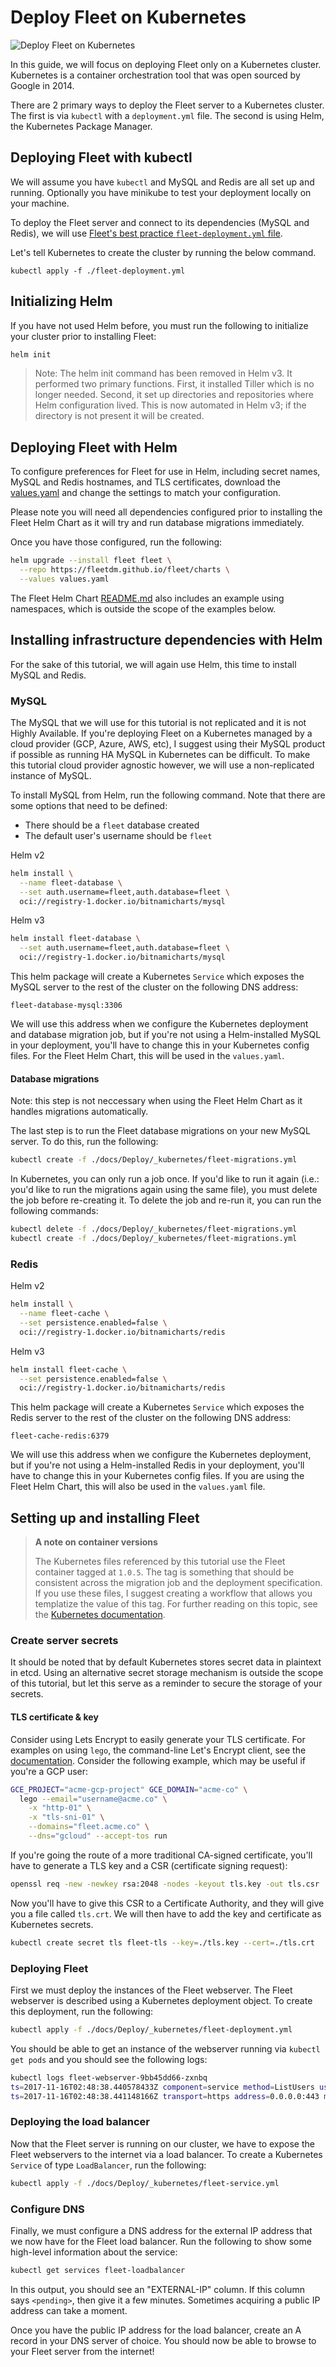# Deploy Fleet on Kubernetes

![Deploy Fleet on Kubernetes](../website/assets/images/articles/deploy-fleet-on-kubernetes-800x450@2x.png)

In this guide, we will focus on deploying Fleet only on a Kubernetes cluster. Kubernetes is a container orchestration tool that was open sourced by Google in 2014.

There are 2 primary ways to deploy the Fleet server to a Kubernetes cluster. The first is via `kubectl` with a `deployment.yml` file. The second is using Helm, the Kubernetes Package Manager.

## Deploying Fleet with kubectl

We will assume you have `kubectl` and MySQL and Redis are all set up and running. Optionally you have minikube to test your deployment locally on your machine.

To deploy the Fleet server and connect to its dependencies (MySQL and Redis), we will use [Fleet's best practice `fleet-deployment.yml` file](https://github.com/fleetdm/fleet/blob/main/docs/Deploy/_kubernetes/fleet-deployment.yml).

Let's tell Kubernetes to create the cluster by running the below command.

`kubectl apply -f ./fleet-deployment.yml`

## Initializing Helm

If you have not used Helm before, you must run the following to initialize your cluster prior to installing Fleet:

```sh
helm init
```

> Note: The helm init command has been removed in Helm v3. It performed two primary functions. First, it installed Tiller which is no longer needed. Second, it set up directories and repositories where Helm configuration lived. This is now automated in Helm v3; if the directory is not present it will be created.

## Deploying Fleet with Helm

To configure preferences for Fleet for use in Helm, including secret names, MySQL and Redis hostnames, and TLS certificates, download the [values.yaml](https://raw.githubusercontent.com/fleetdm/fleet/main/charts/fleet/values.yaml) and change the settings to match your configuration.

Please note you will need all dependencies configured prior to installing the Fleet Helm Chart as it will try and run database migrations immediately.

Once you have those configured, run the following:

```sh
helm upgrade --install fleet fleet \
  --repo https://fleetdm.github.io/fleet/charts \
  --values values.yaml
```

The Fleet Helm Chart [README.md](https://github.com/fleetdm/fleet/blob/main/charts/fleet/README.md) also includes an example using namespaces, which is outside the scope of the examples below.

## Installing infrastructure dependencies with Helm

For the sake of this tutorial, we will again use Helm, this time to install MySQL and Redis.

### MySQL

The MySQL that we will use for this tutorial is not replicated and it is not Highly Available. If you're deploying Fleet on a Kubernetes managed by a cloud provider (GCP, Azure, AWS, etc), I suggest using their MySQL product if possible as running HA MySQL in Kubernetes can be difficult. To make this tutorial cloud provider agnostic however, we will use a non-replicated instance of MySQL.

To install MySQL from Helm, run the following command. Note that there are some options that need to be defined:

- There should be a `fleet` database created
- The default user's username should be `fleet`

Helm v2
```sh
helm install \
  --name fleet-database \
  --set auth.username=fleet,auth.database=fleet \
  oci://registry-1.docker.io/bitnamicharts/mysql
```

Helm v3
```sh
helm install fleet-database \
  --set auth.username=fleet,auth.database=fleet \
  oci://registry-1.docker.io/bitnamicharts/mysql 
```

This helm package will create a Kubernetes `Service` which exposes the MySQL server to the rest of the cluster on the following DNS address:

```
fleet-database-mysql:3306
```

We will use this address when we configure the Kubernetes deployment and database migration job, but if you're not using a Helm-installed MySQL in your deployment, you'll have to change this in your Kubernetes config files. For the Fleet Helm Chart, this will be used in the `values.yaml`.

#### Database migrations

Note: this step is not neccessary when using the Fleet Helm Chart as it handles migrations automatically.

The last step is to run the Fleet database migrations on your new MySQL server. To do this, run the following:

```sh
kubectl create -f ./docs/Deploy/_kubernetes/fleet-migrations.yml
```

In Kubernetes, you can only run a job once. If you'd like to run it again (i.e.: you'd like to run the migrations again using the same file), you must delete the job before re-creating it. To delete the job and re-run it, you can run the following commands:

```sh
kubectl delete -f ./docs/Deploy/_kubernetes/fleet-migrations.yml
kubectl create -f ./docs/Deploy/_kubernetes/fleet-migrations.yml
```

### Redis

Helm v2
```sh
helm install \
  --name fleet-cache \
  --set persistence.enabled=false \
  oci://registry-1.docker.io/bitnamicharts/redis
```

Helm v3
```sh
helm install fleet-cache \
  --set persistence.enabled=false \
  oci://registry-1.docker.io/bitnamicharts/redis
```

This helm package will create a Kubernetes `Service` which exposes the Redis server to the rest of the cluster on the following DNS address:

```
fleet-cache-redis:6379
```

We will use this address when we configure the Kubernetes deployment, but if you're not using a Helm-installed Redis in your deployment, you'll have to change this in your Kubernetes config files. If you are using the Fleet Helm Chart, this will also be used in the `values.yaml` file.

## Setting up and installing Fleet

> **A note on container versions**
>
> The Kubernetes files referenced by this tutorial use the Fleet container tagged at `1.0.5`. The tag is something that should be consistent across the migration job and the deployment specification. If you use these files, I suggest creating a workflow that allows you templatize the value of this tag. For further reading on this topic, see the [Kubernetes documentation](https://kubernetes.io/docs/concepts/configuration/overview/#container-images).

### Create server secrets

It should be noted that by default Kubernetes stores secret data in plaintext in etcd. Using an alternative secret storage mechanism is outside the scope of this tutorial, but let this serve as a reminder to secure the storage of your secrets.

#### TLS certificate & key

Consider using Lets Encrypt to easily generate your TLS certificate. For examples on using `lego`, the command-line Let's Encrypt client, see the [documentation](https://github.com/xenolf/lego#cli-example). Consider the following example, which may be useful if you're a GCP user:

```sh
GCE_PROJECT="acme-gcp-project" GCE_DOMAIN="acme-co" \
  lego --email="username@acme.co" \
    -x "http-01" \
    -x "tls-sni-01" \
    --domains="fleet.acme.co" \
    --dns="gcloud" --accept-tos run
```

If you're going the route of a more traditional CA-signed certificate, you'll have to generate a TLS key and a CSR (certificate signing request):

```sh
openssl req -new -newkey rsa:2048 -nodes -keyout tls.key -out tls.csr
```

Now you'll have to give this CSR to a Certificate Authority, and they will give you a file called `tls.crt`. We will then have to add the key and certificate as Kubernetes secrets.

```sh
kubectl create secret tls fleet-tls --key=./tls.key --cert=./tls.crt
```

### Deploying Fleet

First we must deploy the instances of the Fleet webserver. The Fleet webserver is described using a Kubernetes deployment object. To create this deployment, run the following:

```sh
kubectl apply -f ./docs/Deploy/_kubernetes/fleet-deployment.yml
```

You should be able to get an instance of the webserver running via `kubectl get pods` and you should see the following logs:

```sh
kubectl logs fleet-webserver-9bb45dd66-zxnbq
ts=2017-11-16T02:48:38.440578433Z component=service method=ListUsers user=none err=null took=2.350435ms
ts=2017-11-16T02:48:38.441148166Z transport=https address=0.0.0.0:443 msg=listening
```

### Deploying the load balancer

Now that the Fleet server is running on our cluster, we have to expose the Fleet webservers to the internet via a load balancer. To create a Kubernetes `Service` of type `LoadBalancer`, run the following:

```sh
kubectl apply -f ./docs/Deploy/_kubernetes/fleet-service.yml
```

### Configure DNS

Finally, we must configure a DNS address for the external IP address that we now have for the Fleet load balancer. Run the following to show some high-level information about the service:

```sh
kubectl get services fleet-loadbalancer
```

In this output, you should see an "EXTERNAL-IP" column. If this column says `<pending>`, then give it a few minutes. Sometimes acquiring a public IP address can take a moment.

Once you have the public IP address for the load balancer, create an A record in your DNS server of choice. You should now be able to browse to your Fleet server from the internet!

<meta name="articleTitle" value="Deploy Fleet on Render">
<meta name="authorGitHubUsername" value="dominuskelvin">
<meta name="authorFullName" value="Kelvin Omereshone">
<meta name="publishedOn" value="2022-05-10">
<meta name="category" value="guides">
<meta name="articleImageUrl" value="../website/assets/images/articles/deploy-fleet-on-kubernetes-800x450@2x.png">
<meta name="description" value="Learn how to deploy Fleet on Kubernetes.">
